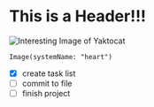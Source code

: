 # This is a Header!!!

![Interesting Image of Yaktocat](https://octodex.github.com/images/yaktocat.png)

```
Image(systemName: "heart")

```

- [x] create task list
- [ ] commit to file
- [ ] finish project
